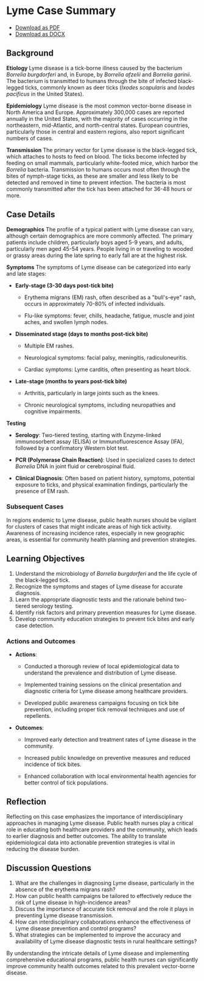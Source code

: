# Lyme Case Summary
- [Download as PDF](lyme2.pdf)
- [Download as DOCX](lyme2.docx)



## Background

**Etiology**
Lyme disease is a tick-borne illness caused by the bacterium *Borrelia burgdorferi* and, in Europe, by *Borrelia afzelii* and *Borrelia garinii*. The bacterium is transmitted to humans through the bite of infected black-legged ticks, commonly known as deer ticks (*Ixodes scapularis* and *Ixodes pacificus* in the United States).

**Epidemiology**
Lyme disease is the most common vector-borne disease in North America and Europe. Approximately 300,000 cases are reported annually in the United States, with the majority of cases occurring in the northeastern, mid-Atlantic, and north-central states. European countries, particularly those in central and eastern regions, also report significant numbers of cases.

**Transmission**
The primary vector for Lyme disease is the black-legged tick, which attaches to hosts to feed on blood. The ticks become infected by feeding on small mammals, particularly white-footed mice, which harbor the *Borrelia* bacteria. Transmission to humans occurs most often through the bites of nymph-stage ticks, as these are smaller and less likely to be detected and removed in time to prevent infection. The bacteria is most commonly transmitted after the tick has been attached for 36-48 hours or more.

## Case Details

**Demographics**
The profile of a typical patient with Lyme disease can vary, although certain demographics are more commonly affected. The primary patients include children, particularly boys aged 5-9 years, and adults, particularly men aged 45-54 years. People living in or traveling to wooded or grassy areas during the late spring to early fall are at the highest risk.

**Symptoms**
The symptoms of Lyme disease can be categorized into early and late stages:

- **Early-stage (3-30 days post-tick bite)**

  - Erythema migrans (EM) rash, often described as a "bull's-eye" rash, occurs in approximately 70-80% of infected individuals.

  - Flu-like symptoms: fever, chills, headache, fatigue, muscle and joint aches, and swollen lymph nodes.
  
- **Disseminated stage (days to months post-tick bite)**

  - Multiple EM rashes.

  - Neurological symptoms: facial palsy, meningitis, radiculoneuritis.

  - Cardiac symptoms: Lyme carditis, often presenting as heart block.
  
- **Late-stage (months to years post-tick bite)**

  - Arthritis, particularly in large joints such as the knees.

  - Chronic neurological symptoms, including neuropathies and cognitive impairments.

**Testing**

- **Serology**: Two-tiered testing, starting with Enzyme-linked immunosorbent assay (ELISA) or Immunofluorescence Assay (IFA), followed by a confirmatory Western blot test.

- **PCR (Polymerase Chain Reaction)**: Used in specialized cases to detect *Borrelia* DNA in joint fluid or cerebrospinal fluid.

- **Clinical Diagnosis**: Often based on patient history, symptoms, potential exposure to ticks, and physical examination findings, particularly the presence of EM rash.

### Subsequent Cases
In regions endemic to Lyme disease, public health nurses should be vigilant for clusters of cases that might indicate areas of high tick activity. Awareness of increasing incidence rates, especially in new geographic areas, is essential for community health planning and prevention strategies.

## Learning Objectives
1. Understand the microbiology of *Borrelia burgdorferi* and the life cycle of the black-legged tick.
2. Recognize the symptoms and stages of Lyme disease for accurate diagnosis.
3. Learn the appropriate diagnostic tests and the rationale behind two-tiered serology testing.
4. Identify risk factors and primary prevention measures for Lyme disease.
5. Develop community education strategies to prevent tick bites and early case detection.

### Actions and Outcomes
- **Actions**:
 
  - Conducted a thorough review of local epidemiological data to understand the prevalence and distribution of Lyme disease.
 
  - Implemented training sessions on the clinical presentation and diagnostic criteria for Lyme disease among healthcare providers.
 
  - Developed public awareness campaigns focusing on tick bite prevention, including proper tick removal techniques and use of repellents.
  
- **Outcomes**:
 
  - Improved early detection and treatment rates of Lyme disease in the community.
 
  - Increased public knowledge on preventive measures and reduced incidence of tick bites.
 
  - Enhanced collaboration with local environmental health agencies for better control of tick populations.

## Reflection
Reflecting on this case emphasizes the importance of interdisciplinary approaches in managing Lyme disease. Public health nurses play a critical role in educating both healthcare providers and the community, which leads to earlier diagnosis and better outcomes. The ability to translate epidemiological data into actionable prevention strategies is vital in reducing the disease burden.

## Discussion Questions
1. What are the challenges in diagnosing Lyme disease, particularly in the absence of the erythema migrans rash?
2. How can public health campaigns be tailored to effectively reduce the risk of Lyme disease in high-incidence areas?
3. Discuss the importance of accurate tick removal and the role it plays in preventing Lyme disease transmission.
4. How can interdisciplinary collaborations enhance the effectiveness of Lyme disease prevention and control programs?
5. What strategies can be implemented to improve the accuracy and availability of Lyme disease diagnostic tests in rural healthcare settings?

By understanding the intricate details of Lyme disease and implementing comprehensive educational programs, public health nurses can significantly improve community health outcomes related to this prevalent vector-borne disease.
